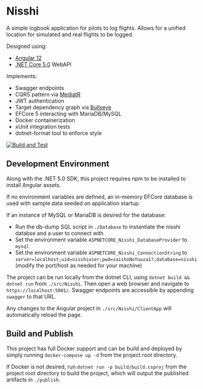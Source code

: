 # Nisshi
A simple logbook application for pilots to log flights. Allows for a unified location for simulated and real flights to be logged.

Designed using:
- [Angular 12](https://github.com/angular/angular) 
- [.NET Core 5.0](https://github.com/dotnet/aspnetcore) WebAPI

Implements:
- Swagger endpoints
- CQRS pattern via [MediatR](https://github.com/jbogard/MediatR)
- JWT authentication 
- Target dependency graph via [Bullseye](https://github.com/adamralph/bullseye)
- EFCore 5 interacting with MariaDB/MySQL
- Docker containerization
- xUnit integration tests
- dotnet-format tool to enforce style

[![Build and Test](https://github.com/chris-ali/nisshi/actions/workflows/buildAndTest.yml/badge.svg)](https://github.com/chris-ali/nisshi/actions/workflows/buildAndTest.yml)

## Development Environment

Along with the .NET 5.0 SDK, this project requires npm to be installed to install Angular assets.

If no environment variables are defined, an in-memory EFCore database is used with sample data seeded on application startup.

If an instance of MySQL or MariaDB is desired for the database:
 - Run the db-dump SQL script in `./Database` to instantiate the nisshi databse and a user to connect with
 - Set the environment variable `ASPNETCORE_Nisshi_DatabaseProvider` to `mysql`
 - Set the environment variable `ASPNETCORE_Nisshi_ConnectionString` to `server=localhost;uid=nisshiuser;pwd=saishoNoYuuza1?;database=nisshi` (modify the port/host as needed for your machine)

The project can be run locally from the dotnet CLI, using `dotnet build && dotnet run` from `./src/Nisshi`. Then open a web browser and navigate to `https://localhost:5001/`. Swagger endpoints are accessible by appending `swagger` to that URL.

Any changes to the Angular project in `./src/Nisshi/ClientApp` will automatically reload the page.

## Build and Publish

This project has full Docker support and can be build and deployed by simply running `docker-compose up -d` from the project root directory. 

If Docker is not desired, run `dotnet run -p build/build.csproj` from the project root directory to build the project, which will output the published artifacts in `./publish`.
